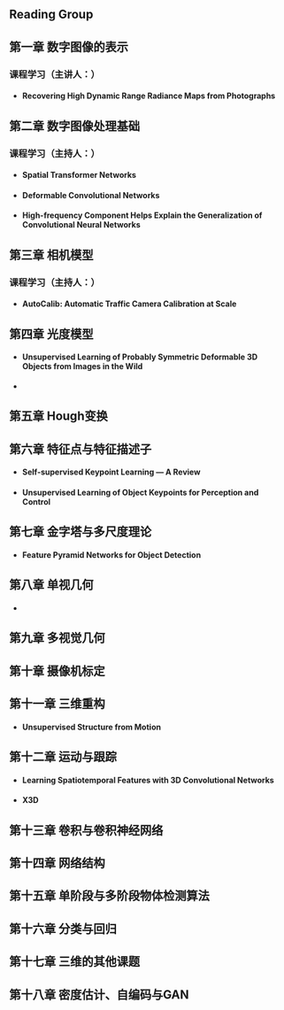 ## Reading Group

## 第一章 数字图像的表示

### 课程学习（主讲人：）

- #### Recovering High Dynamic Range Radiance Maps from Photographs 


## 第二章  数字图像处理基础

### 课程学习（主持人：）

- #### Spatial Transformer Networks

- #### Deformable Convolutional Networks

- #### High-frequency Component Helps Explain the Generalization of Convolutional Neural Networks

## 第三章 相机模型

### 课程学习（主持人：）

- #### AutoCalib: Automatic Traffic Camera Calibration at Scale

## 第四章 光度模型

- #### Unsupervised Learning of Probably Symmetric Deformable 3D Objects from Images in the Wild

- 

## 第五章 Hough变换

## 第六章 特征点与特征描述子

- #### Self-supervised Keypoint Learning — A Review

- #### Unsupervised Learning of Object Keypoints for Perception and Control

## 第七章 金字塔与多尺度理论

- #### Feature Pyramid Networks for Object Detection

## 第八章 单视几何

- #### 

## 第九章 多视觉几何

## 第十章 摄像机标定

## 第十一章 三维重构

- #### Unsupervised Structure from Motion

## 第十二章 运动与跟踪

- #### Learning Spatiotemporal Features with 3D Convolutional Networks

- #### X3D 

## 第十三章 卷积与卷积神经网络

## 第十四章 网络结构

## 第十五章 单阶段与多阶段物体检测算法

## 第十六章 分类与回归

## 第十七章 三维的其他课题

## 第十八章 密度估计、自编码与GAN
